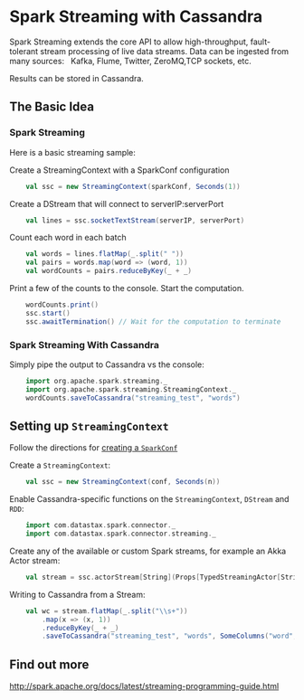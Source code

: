 # Spark Streaming with Cassandra
Spark Streaming extends the core API to allow high-throughput, fault-tolerant stream processing of live data streams.
Data can be ingested from many sources:  
    Kafka, Flume, Twitter, ZeroMQ,TCP sockets, etc.

Results can be stored in Cassandra.

## The Basic Idea

### Spark Streaming
Here is a basic streaming sample:

Create a StreamingContext with a SparkConf configuration
```scala
    val ssc = new StreamingContext(sparkConf, Seconds(1))
```

Create a DStream that will connect to serverIP:serverPort 
```scala
    val lines = ssc.socketTextStream(serverIP, serverPort)
```

Count each word in each batch
```scala
    val words = lines.flatMap(_.split(" "))
    val pairs = words.map(word => (word, 1))
    val wordCounts = pairs.reduceByKey(_ + _)
```

Print a few of the counts to the console.
Start the computation.
```scala
    wordCounts.print()
    ssc.start()  
    ssc.awaitTermination() // Wait for the computation to terminate
```

### Spark Streaming With Cassandra
Simply pipe the output to Cassandra vs the console:

```scala
    import org.apache.spark.streaming._
    import org.apache.spark.streaming.StreamingContext._
    wordCounts.saveToCassandra("streaming_test", "words")
```

## Setting up `StreamingContext`
Follow the directions for [creating a `SparkConf`](0_quick_start.md)

Create a `StreamingContext`:

```scala
    val ssc = new StreamingContext(conf, Seconds(n))
```

Enable Cassandra-specific functions on the `StreamingContext`, `DStream` and `RDD`:

```scala
    import com.datastax.spark.connector._
    import com.datastax.spark.connector.streaming._
```

Create any of the available or custom Spark streams, for example an Akka Actor stream:

```scala
    val stream = ssc.actorStream[String](Props[TypedStreamingActor[String]], "stream", StorageLevel.MEMORY_AND_DISK)
```

Writing to Cassandra from a Stream:

```scala
    val wc = stream.flatMap(_.split("\\s+"))
        .map(x => (x, 1))
        .reduceByKey(_ + _)
        .saveToCassandra("streaming_test", "words", SomeColumns("word", "count"))
```

## Find out more
http://spark.apache.org/docs/latest/streaming-programming-guide.html